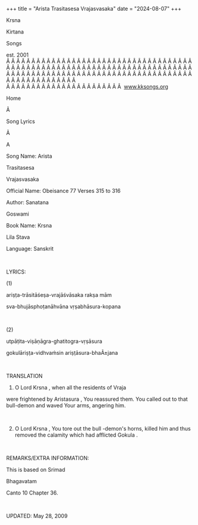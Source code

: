 +++ 
title = "Arista Trasitasesa Vrajasvasaka"
date = "2024-08-07"
+++

Krsna
 
Kirtana
 
Songs

est. 2001
Â Â Â Â Â Â Â Â Â Â Â Â Â Â Â Â Â Â Â Â Â Â Â Â Â Â Â Â Â Â Â Â Â Â Â Â Â Â Â Â Â Â Â Â Â Â Â Â Â Â Â Â Â Â Â Â Â Â Â Â Â Â Â Â Â Â Â Â Â Â Â Â Â Â Â Â Â Â Â Â Â Â Â Â Â Â Â Â Â Â Â Â Â Â Â Â Â Â Â Â Â Â Â Â Â Â Â Â Â Â Â Â Â Â Â Â Â Â Â Â Â Â Â Â Â  
Â Â Â Â Â Â Â Â Â Â Â Â Â Â Â Â Â Â Â Â Â Â Â  
www.kksongs.org








Home


Ã 
 
Song Lyrics
 
Ã 
 
A


Song Name: 
Arista
 
Trasitasesa
 
Vrajasvasaka


Official Name: Obeisance 77 Verses 315 to 316


Author: 
Sanatana
 
Goswami


Book Name: 
Krsna

Lila 
Stava


Language: 
Sanskrit


 


LYRICS:


(1)


ariṣṭa-trāsitāśeṣa-vrajāśvāsaka
rakṣa mām 


sva-bhujāsphoṭanāhvāna vṛṣabhāsura-kopana



 


(2)


utpāṭita-viṣāṇāgra-ghatitogra-vṛṣāsura



gokulāriṣṭa-vidhvaḿsin
ariṣṭāsura-bhaÃ±jana


 


TRANSLATION


1) O Lord 
Krsna
, when all the residents of 
Vraja

were frightened by 
Aristasura
, You reassured them.
You called out to that bull-demon and waved 
Your
 arms,
angering him.


 


2) O Lord 
Krsna
, You tore out the bull -demon's horns, killed him and
thus removed the calamity which had afflicted 
Gokula
.


 


REMARKS/EXTRA INFORMATION:


This
is based on 
Srimad
 
Bhagavatam

Canto 10 Chapter 36.


 


UPDATED:
 May 28, 2009